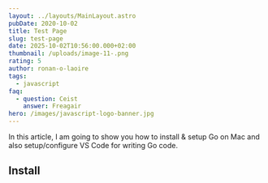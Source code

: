 ```yaml
---
layout: ../layouts/MainLayout.astro
pubDate: 2020-10-02
title: Test Page
slug: test-page
date: 2025-10-02T10:56:00.000+02:00
thumbnail: /uploads/image-11-.png
rating: 5
author: ronan-o-laoire
tags:
  - javascript
faq:
  - question: Ceist
    answer: Freagair
hero: /images/javascript-logo-banner.jpg
---
```


In this article, I am going to show you how to install & setup Go on Mac and also setup/configure VS Code for writing Go code.

## Install